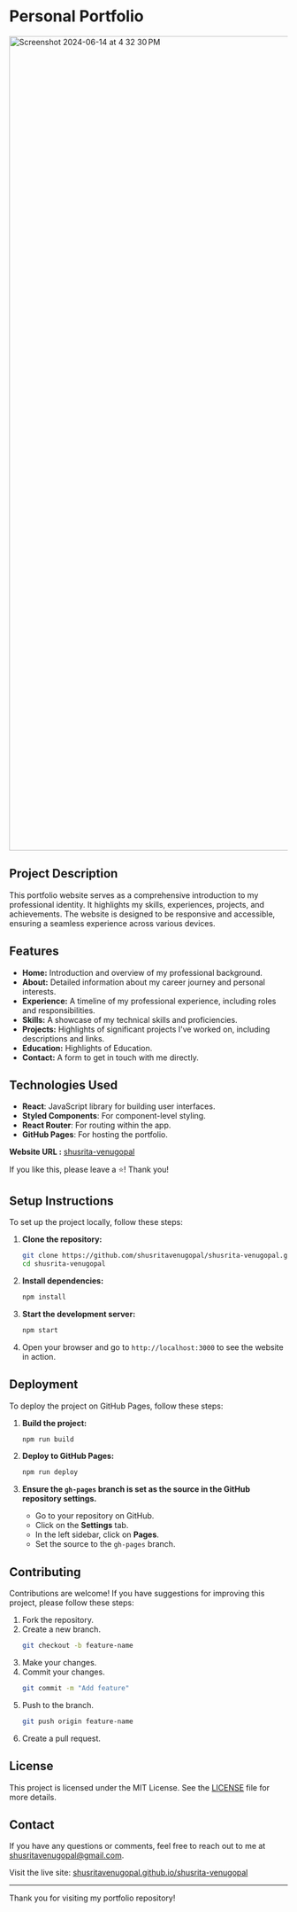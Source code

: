 # Personal Portfolio
<img width="1470" alt="Screenshot 2024-06-14 at 4 32 30 PM" src="https://github.com/shusritavenugopal/shusrita-venugopal/assets/63789652/011737ab-2f9a-400b-994c-df3cc695eb5c">


## Project Description

This portfolio website serves as a comprehensive introduction to my professional identity. It highlights my skills, experiences, projects, and achievements. The website is designed to be responsive and accessible, ensuring a seamless experience across various devices.

## Features
- **Home:** Introduction and overview of my professional background.
- **About:** Detailed information about my career journey and personal interests.
- **Experience:** A timeline of my professional experience, including roles and responsibilities.
- **Skills:** A showcase of my technical skills and proficiencies.
- **Projects:** Highlights of significant projects I've worked on, including descriptions and links.
- **Education:** Highlights of Education.
- **Contact:** A form to get in touch with me directly.

## Technologies Used
- **React**: JavaScript library for building user interfaces.
- **Styled Components**: For component-level styling.
- **React Router**: For routing within the app.
- **GitHub Pages**: For hosting the portfolio.

**Website URL :** [shusrita-venugopal](https://shusritavenugopal.github.io/shusrita-venugopal/)

If you like this, please leave a ⭐! Thank you!

## Setup Instructions
To set up the project locally, follow these steps:

1. **Clone the repository:**
    ```bash
    git clone https://github.com/shusritavenugopal/shusrita-venugopal.git
    cd shusrita-venugopal
    ```

2. **Install dependencies:**
    ```bash
    npm install
    ```

3. **Start the development server:**
    ```bash
    npm start
    ```

4. Open your browser and go to `http://localhost:3000` to see the website in action.

## Deployment
To deploy the project on GitHub Pages, follow these steps:

1. **Build the project:**
    ```bash
    npm run build
    ```

2. **Deploy to GitHub Pages:**
    ```bash
    npm run deploy
    ```

3. **Ensure the `gh-pages` branch is set as the source in the GitHub repository settings.**
    - Go to your repository on GitHub.
    - Click on the **Settings** tab.
    - In the left sidebar, click on **Pages**.
    - Set the source to the `gh-pages` branch.

## Contributing
Contributions are welcome! If you have suggestions for improving this project, please follow these steps:

1. Fork the repository.
2. Create a new branch.
    ```bash
    git checkout -b feature-name
    ```
3. Make your changes.
4. Commit your changes.
    ```bash
    git commit -m "Add feature"
    ```
5. Push to the branch.
    ```bash
    git push origin feature-name
    ```
6. Create a pull request.

## License
This project is licensed under the MIT License. See the [LICENSE](LICENSE) file for more details.

## Contact
If you have any questions or comments, feel free to reach out to me at [shusritavenugopal@gmail.com](mailto:shusritavenugopal@gmail.com).

Visit the live site: [shusritavenugopal.github.io/shusrita-venugopal](https://shusritavenugopal.github.io/shusrita-venugopal/)

---

Thank you for visiting my portfolio repository!
